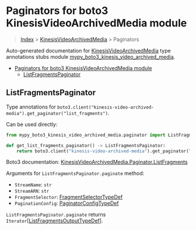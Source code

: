 # Paginators for boto3 KinesisVideoArchivedMedia module

> [Index](..) > [KinesisVideoArchivedMedia](.) > Paginators

Auto-generated documentation for
[KinesisVideoArchivedMedia](https://boto3.amazonaws.com/v1/documentation/api/1.17.76/reference/services/kinesis-video-archived-media.html#KinesisVideoArchivedMedia)
type annotations stubs module
[mypy_boto3_kinesis_video_archived_media](https://pypi.org/project/mypy-boto3-kinesis-video-archived-media/).

- [Paginators for boto3 KinesisVideoArchivedMedia module](#paginators-for-boto3-kinesisvideoarchivedmedia-module)
  - [ListFragmentsPaginator](#listfragmentspaginator)

## ListFragmentsPaginator

Type annotations for
`boto3.client("kinesis-video-archived-media").get_paginator("list_fragments")`.

Can be used directly:

```python
from mypy_boto3_kinesis_video_archived_media.paginator import ListFragmentsPaginator

def get_list_fragments_paginator() -> ListFragmentsPaginator:
    return boto3.client("kinesis-video-archived-media").get_paginator("list_fragments")
```

Boto3 documentation:
[KinesisVideoArchivedMedia.Paginator.ListFragments](https://boto3.amazonaws.com/v1/documentation/api/1.17.76/reference/services/kinesis-video-archived-media.html#KinesisVideoArchivedMedia.Paginator.ListFragments)

Arguments for `ListFragmentsPaginator.paginate` method:

- `StreamName`: `str`
- `StreamARN`: `str`
- `FragmentSelector`:
  [FragmentSelectorTypeDef](./type_defs.md#fragmentselectortypedef)
- `PaginationConfig`:
  [PaginatorConfigTypeDef](./type_defs.md#paginatorconfigtypedef)

`ListFragmentsPaginator.paginate` returns
`Iterator`\[[ListFragmentsOutputTypeDef](./type_defs.md#listfragmentsoutputtypedef)\].
